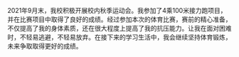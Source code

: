 2021年9月末，我校积极开展校内秋季运动会。我参加了4乘100米接力跑项目，并在比赛项目中取得了良好的成绩。经过参加本次的体育比赛，赛前的精心准备，不仅提高了我的身体素质，还在很大程度上提高了我的抗压能力。让我在面对困难时，不轻易逃避，不轻易放弃。在接下来的学习生活中，我会继续坚持体育锻炼，未来争取取得更好的成绩。
